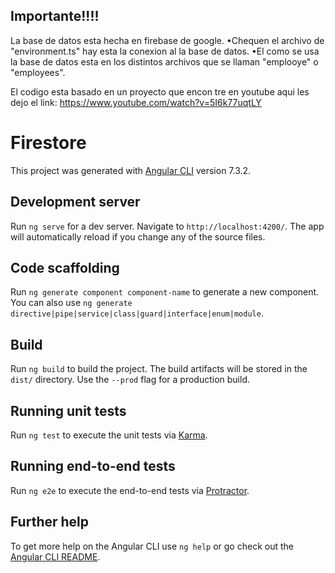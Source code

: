 ## Importante!!!!
La base de datos esta hecha en firebase de google.
•Chequen el archivo de "environment.ts" hay esta la conexion al la base de datos.
•El como se usa la base de datos esta en los distintos archivos que se llaman "emplooye" o "employees".

El codigo esta basado en un proyecto que encon tre en youtube aqui les dejo el link:
https://www.youtube.com/watch?v=5I6k77uqtLY

# Firestore

This project was generated with [Angular CLI](https://github.com/angular/angular-cli) version 7.3.2.

## Development server

Run `ng serve` for a dev server. Navigate to `http://localhost:4200/`. The app will automatically reload if you change any of the source files.

## Code scaffolding

Run `ng generate component component-name` to generate a new component. You can also use `ng generate directive|pipe|service|class|guard|interface|enum|module`.

## Build

Run `ng build` to build the project. The build artifacts will be stored in the `dist/` directory. Use the `--prod` flag for a production build.

## Running unit tests

Run `ng test` to execute the unit tests via [Karma](https://karma-runner.github.io).

## Running end-to-end tests

Run `ng e2e` to execute the end-to-end tests via [Protractor](http://www.protractortest.org/).

## Further help

To get more help on the Angular CLI use `ng help` or go check out the [Angular CLI README](https://github.com/angular/angular-cli/blob/master/README.md).
